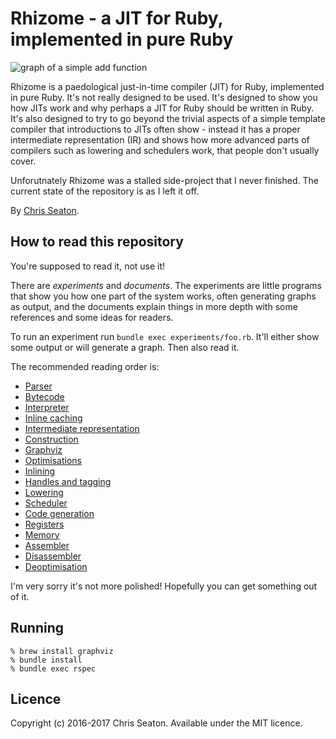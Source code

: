 # Rhizome - a JIT for Ruby, implemented in pure Ruby

![graph of a simple add function](logo/rhizomeruby-small.png)

Rhizome is a paedological just-in-time compiler (JIT) for Ruby, implemented in pure Ruby. It's not really designed to be used. It's designed to show you how JITs work and why perhaps a JIT for Ruby should be written in Ruby. It's also designed to try to go beyond the trivial aspects of a simple template compiler that introductions to JITs often show - instead it has a proper intermediate representation (IR) and shows how more advanced parts of compilers such as lowering and schedulers work, that people don't usually cover.

Unforutnately Rhizome was a stalled side-project that I never finished. The current state of the repository is as I left it off.

By [Chris Seaton](https://chrisseaton.com).

## How to read this repository

You're supposed to read it, not use it!

There are *experiments* and *documents*. The experiments are little programs that show you how one part of the system works, often generating graphs as output, and the documents explain things in more depth with some references and some ideas for readers.

To run an experiment run `bundle exec experiments/foo.rb`. It'll either show some output or will generate a graph. Then also read it.

The recommended reading order is:

* [Parser](doc/parser.md)
* [Bytecode](doc/bytecode.md)
* [Interpreter](doc/interpreter.md)
* [Inline caching](doc/inline-caching.md)
* [Intermediate representation](doc/ir.md)
* [Construction](doc/construction.md)
* [Graphviz](doc/graphviz.md)
* [Optimisations](doc/optimisations.md)
* [Inlining](doc/inlining.md)
* [Handles and tagging](doc/handles-tagging.md)
* [Lowering](doc/lowering.md)
* [Scheduler](doc/scheduler.md)
* [Code generation](doc/codegen.md)
* [Registers](doc/registers.md)
* [Memory](doc/memory.md)
* [Assembler](doc/assembler.md)
* [Disassembler](doc/disassembler.md)
* [Deoptimisation](doc/deoptimisation.md)

I'm very sorry it's not more polished! Hopefully you can get something out of it.

## Running

```
% brew install graphviz
% bundle install
% bundle exec rspec
```

## Licence

Copyright (c) 2016-2017 Chris Seaton. Available under the MIT licence.
